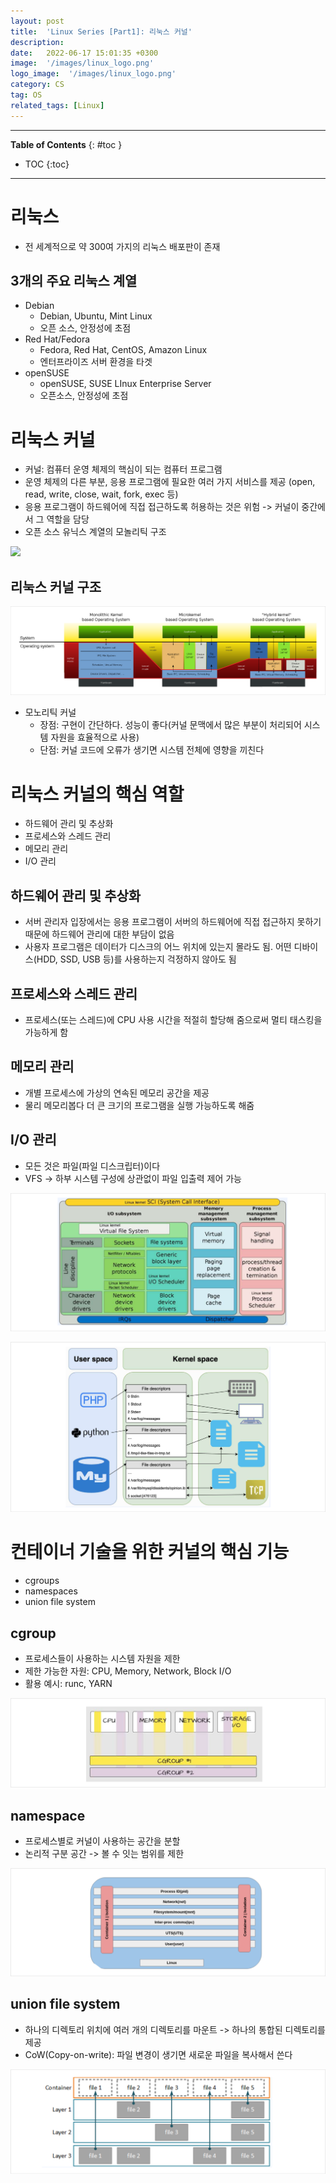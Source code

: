 ```yaml
---
layout: post
title:  'Linux Series [Part1]: 리눅스 커널'
description: 
date:   2022-06-17 15:01:35 +0300
image:  '/images/linux_logo.png'
logo_image:  '/images/linux_logo.png'
category: CS
tag: OS
related_tags: [Linux]
---
```


---
**Table of Contents**
{: #toc }
*  TOC
{:toc}
---
# 리눅스

- 전 세계적으로 약 300여 가지의 리눅스 배포판이 존재

## 3개의 주요 리눅스 계열

- Debian
  - Debian, Ubuntu, Mint Linux
  - 오픈 소스, 안정성에 초점
- Red Hat/Fedora
  - Fedora, Red Hat, CentOS, Amazon Linux
  - 엔터프라이즈 서버 환경을 타겟
- openSUSE
  - openSUSE, SUSE LInux Enterprise Server
  - 오픈소스, 안정성에 초점


# 리눅스 커널

- 커널: 컴퓨터 운영 체제의 핵심이 되는 컴퓨터 프로그램
- 운영 체제의 다른 부분, 응용 프로그램에 필요한 여러 가지 서비스를 제공 (open, read, write, close, wait, fork, exec 등)
- 응용 프로그램이 하드웨어에 직접 접근하도록 허용하는 것은 위험 -> 커널이 중간에서 그 역할을 담당
- 오픈 소스 유닉스 계열의 모놀리틱 구조

![](/images/os_52.png)

## 리눅스 커널 구조

![](/images/os_51.png)

- 모노리틱 커널
  - 장점: 구현이 간단하다. 성능이 좋다(커널 문맥에서 많은 부분이 처리되어 시스템 자원을 효율적으로 사용)
  - 단점: 커널 코드에 오류가 생기면 시스템 전체에 영향을 끼친다

# 리눅스 커널의 핵심 역할

- 하드웨어 관리 및 추상화
- 프로세스와 스레드 관리
- 메모리 관리
- I/O 관리

## 하드웨어 관리 및 추상화

- 서버 관리자 입장에서는 응용 프로그램이 서버의 하드웨어에 직접 접근하지 못하기 때문에 하드웨어 관리에 대한 부담이 없음
- 사용자 프로그램은 데이터가 디스크의 어느 위치에 있는지 몰라도 됨. 어떤 디바이스(HDD, SSD, USB 등)를 사용하는지 걱정하지 않아도 됨

## 프로세스와 스레드 관리

- 프로세스(또는 스레드)에 CPU 사용 시간을 적절히 할당해 줌으로써 멀티 태스킹을 가능하게 함

## 메모리 관리

- 개별 프로세스에 가상의 연속된 메모리 공간을 제공
- 물리 메모리봅다 더 큰 크기의 프로그램을 실행 가능하도록 해줌

## I/O 관리

- 모든 것은 파일(파일 디스크립터)이다
- VFS -> 하부 시스템 구성에 상관없이 파일 입출력 제어 가능

![](/images/os_53.png)

![](/images/os_54.png)

# 컨테이너 기술을 위한 커널의 핵심 기능

- cgroups
- namespaces
- union file system

## cgroup

- 프로세스들이 사용하는 시스템 자원을 제한
- 제한 가능한 자원: CPU, Memory, Network, Block I/O
- 활용 예시: runc, YARN

![](/images/os_55.png)

## namespace

- 프로세스별로 커널이 사용하는 공간을 분할
- 논리적 구분 공간 -> 볼 수 잇는 범위를 제한

![](/images/os_56.png)

## union file system

- 하나의 디렉토리 위치에 여러 개의 디렉토리를 마운트 -> 하나의 통합된 디렉토리를 제공
- CoW(Copy-on-write): 파일 변경이 생기면 새로운 파일을 복사해서 쓴다

![](/images/os_57.png)
